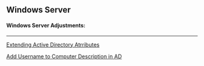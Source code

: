 ## Windows Server

#### Windows Server Adjustments:

_______________________________________________________________


[Extending Active Directory Atrributes](https://i3n0dwzm.github.io/WindowsServer/Extending_AD_Attributes.html)

[Add Username to Computer Description in AD](https://i3n0dwzm.github.io/WindowsServer/Add_UserName_To_Computer_Description.html)
